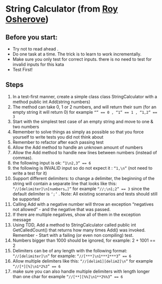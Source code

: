 # String Calculator (from [Roy Osherove](http://osherove.com/kata))

## Before you start:
* Try not to read ahead .
* Do one task at a time. The trick is to learn to work incrementally.
* Make sure you only test for correct inputs. there is no need to test for invalid inputs for
this kata
* Test First!

## Steps
1. In a test-first manner, create a simple class class StringCalculator
with a method public int Add(string numbers)
1. The method can take 0, 1 or 2 numbers, and will return their sum
(for an empty string it will return 0)
for example
`“” == 0 , “1” == 1 , “1,2” == 3`
2. Start with the simplest test case of an empty string and move to one & two
numbers
3. Remember to solve things as simply as possible so that you force yourself to
write tests you did not think about
4. Remember to refactor after each passing test
2. Allow the Add method to handle an unknown amount of numbers
3. Allow the Add method to handle new lines between numbers (instead of commas).
1. the following input is ok: `“1\n2,3” == 6`
2. the following is INVALID input so do not expect it : `“1,\n”` (not need to write a
test for it)
4. Support different delimiters:
to change a delimiter, the beginning of the string will contain a separate line
that looks like this: 
`“//[delimiter]\n[numbers…]”`
for example
`“//;\n1;2” == 3`
since the default delimiter is `‘;’` .
Note: All existing scenarios and tests should still be supported
5. Calling Add with a negative number will throw an exception “negatives not allowed” -
and the negative that was passed.
6. If there are multiple negatives, show all of them in the exception message
7. Using TDD, Add a method to StringCalculator
called public int GetCalledCount()
that returns how many times Add() was invoked.
Remember - Start with a failing (or even non compiling) test.
9. Numbers bigger than 1000 should be ignored, for example:
2 + 1001 == 2
10. Delimiters can be of any length with the following format:
`“//[delimiter]\n”`
for example:
`“//[***]\n1***2***3” == 6`
11. Allow multiple delimiters like this:
`“//[delim1][delim2]\n”`
for example
`“//[*][%]\n1*2%3” == 6`
12. make sure you can also handle multiple delimiters with length longer than one char
for example
`“//[**][%%]\n1**2%%3” == 6`